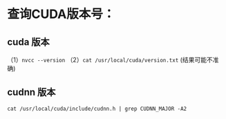 # 查询CUDA版本号：
## cuda 版本 
（1）`nvcc --version`
（2）`cat /usr/local/cuda/version.txt` (结果可能不准确)
## cudnn 版本 
`cat /usr/local/cuda/include/cudnn.h | grep CUDNN_MAJOR -A2`